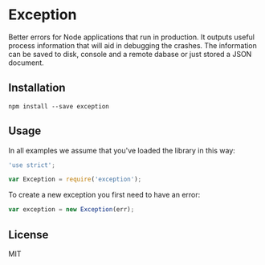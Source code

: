 # Exception

Better errors for Node applications that run in production. It outputs useful
process information that will aid in debugging the crashes. The information can
be saved to disk, console and a remote dabase or just stored a JSON document.

## Installation

```
npm install --save exception
```

## Usage

In all examples we assume that you've loaded the library in this way:

```js
'use strict';

var Exception = require('exception');
```

To create a new exception you first need to have an error:

```js
var exception = new Exception(err);
```

## License

MIT
